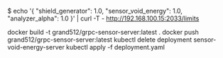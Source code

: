 $ echo '{
  "shield_generator": 1.0,
  "sensor_void_energy": 1.0, 
  "analyzer_alpha": 1.0
  }' | curl -T - http://192.168.100.15:2033/limits


docker build -t grand512/grpc-sensor-server:latest .
docker push grand512/grpc-sensor-server:latest
kubectl delete deployment sensor-void-energy-server
kubectl apply -f deployment.yaml